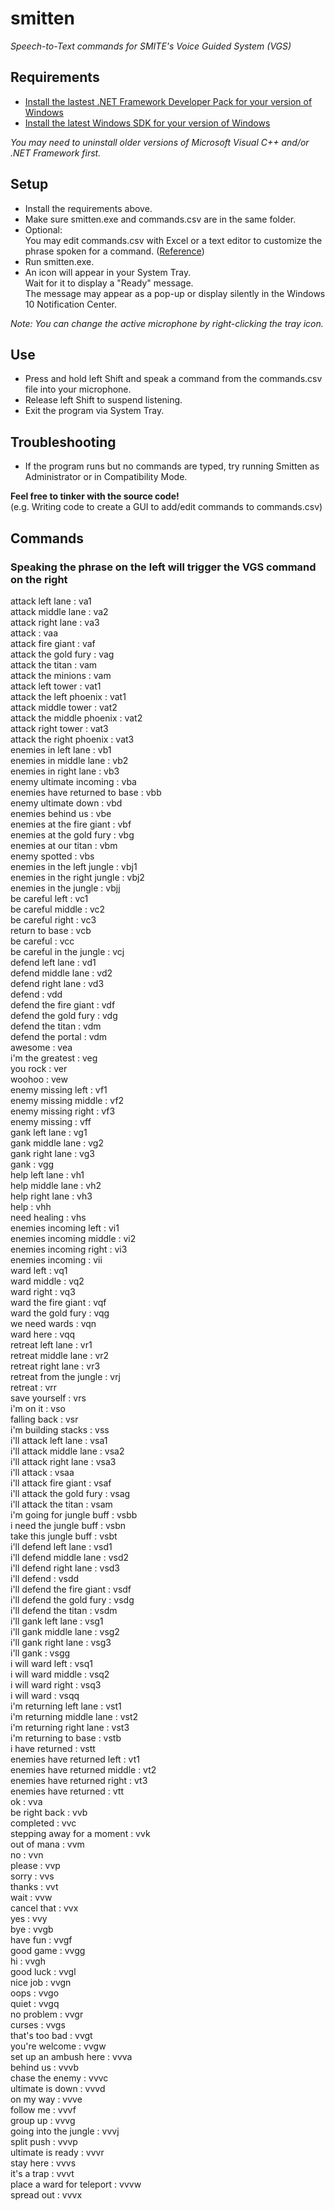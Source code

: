 # smitten

_Speech-to-Text commands for SMITE's Voice Guided System (VGS)_

## Requirements
* [Install the lastest .NET Framework Developer Pack for your version of Windows](https://dotnet.microsoft.com/download/visual-studio-sdks)
* [Install the latest Windows SDK for your version of Windows](https://developer.microsoft.com/en-us/windows/downloads/sdk-archive)

_You may need to uninstall older versions of Microsoft Visual C++ and/or .NET Framework first._

## Setup
* Install the requirements above.
* Make sure smitten.exe and commands.csv are in the same folder.
* Optional:  
You may edit commands.csv with Excel or a text editor to customize the phrase spoken for a command.
([Reference](http://smite.gamepedia.com/Voice_Guided_System))
* Run smitten.exe.
* An icon will appear in your System Tray.  
Wait for it to display a "Ready" message.  
The message may appear as a pop-up or display silently in the Windows 10 Notification Center.

_Note: You can change the active microphone by right-clicking the tray icon._

## Use
* Press and hold left Shift and speak a command from the commands.csv file into your microphone.
* Release left Shift to suspend listening.
* Exit the program via System Tray.

## Troubleshooting
* If the program runs but no commands are typed, try running Smitten as Administrator or in Compatibility Mode.

**Feel free to tinker with the source code!**  
(e.g. Writing code to create a GUI to add/edit commands to commands.csv)

## Commands
### Speaking the phrase on the left will trigger the VGS command on the right
attack left lane : va1  
attack middle lane : va2  
attack right lane : va3  
attack : vaa  
attack fire giant : vaf  
attack the gold fury : vag  
attack the titan : vam  
attack the minions : vam  
attack left tower : vat1  
attack the left phoenix : vat1  
attack middle tower : vat2  
attack the middle phoenix : vat2  
attack right tower : vat3  
attack the right phoenix : vat3  
enemies in left lane : vb1  
enemies in middle lane : vb2  
enemies in right lane : vb3  
enemy ultimate incoming : vba  
enemies have returned to base : vbb  
enemy ultimate down : vbd  
enemies behind us : vbe  
enemies at the fire giant : vbf  
enemies at the gold fury : vbg  
enemies at our titan : vbm  
enemy spotted : vbs  
enemies in the left jungle : vbj1  
enemies in the right jungle : vbj2  
enemies in the jungle : vbjj  
be careful left : vc1  
be careful middle : vc2  
be careful right : vc3  
return to base : vcb  
be careful : vcc  
be careful in the jungle : vcj  
defend left lane : vd1  
defend middle lane : vd2  
defend right lane : vd3  
defend : vdd  
defend the fire giant : vdf  
defend the gold fury : vdg  
defend the titan : vdm  
defend the portal : vdm  
awesome : vea  
i'm the greatest : veg  
you rock : ver  
woohoo : vew  
enemy missing left : vf1  
enemy missing middle : vf2  
enemy missing right : vf3  
enemy missing : vff  
gank left lane : vg1  
gank middle lane : vg2  
gank right lane : vg3  
gank : vgg  
help left lane : vh1  
help middle lane : vh2  
help right lane : vh3  
help : vhh  
need healing : vhs  
enemies incoming left : vi1  
enemies incoming middle : vi2  
enemies incoming right : vi3  
enemies incoming : vii  
ward left : vq1  
ward middle : vq2  
ward right : vq3  
ward the fire giant : vqf  
ward the gold fury : vqg  
we need wards : vqn  
ward here : vqq  
retreat left lane : vr1  
retreat middle lane : vr2  
retreat right lane : vr3  
retreat from the jungle : vrj  
retreat : vrr  
save yourself : vrs  
i'm on it : vso  
falling back : vsr  
i'm building stacks : vss  
i'll attack left lane : vsa1  
i'll attack middle lane : vsa2  
i'll attack right lane : vsa3  
i'll attack : vsaa  
i'll attack fire giant : vsaf  
i'll attack the gold fury : vsag  
i'll attack the titan : vsam  
i'm going for jungle buff : vsbb  
i need the jungle buff : vsbn  
take this jungle buff : vsbt  
i'll defend left lane : vsd1  
i'll defend middle lane : vsd2  
i'll defend right lane : vsd3  
i'll defend : vsdd  
i'll defend the fire giant : vsdf  
i'll defend the gold fury : vsdg  
i'll defend the titan : vsdm  
i'll gank left lane : vsg1  
i'll gank middle lane : vsg2  
i'll gank right lane : vsg3  
i'll gank : vsgg  
i will ward left : vsq1  
i will ward middle : vsq2  
i will ward right : vsq3  
i will ward : vsqq  
i'm returning left lane : vst1  
i'm returning middle lane : vst2  
i'm returning right lane : vst3  
i'm returning to base : vstb  
i have returned : vstt  
enemies have returned left : vt1  
enemies have returned middle : vt2  
enemies have returned right : vt3  
enemies have returned : vtt  
ok : vva  
be right back : vvb  
completed : vvc  
stepping away for a moment : vvk  
out of mana : vvm  
no : vvn  
please : vvp  
sorry : vvs  
thanks : vvt  
wait : vvw  
cancel that : vvx  
yes : vvy  
bye : vvgb  
have fun : vvgf  
good game : vvgg  
hi : vvgh  
good luck : vvgl  
nice job : vvgn  
oops : vvgo  
quiet : vvgq  
no problem : vvgr  
curses : vvgs  
that's too bad : vvgt  
you're welcome : vvgw  
set up an ambush here : vvva  
behind us : vvvb  
chase the enemy : vvvc  
ultimate is down : vvvd  
on my way : vvve  
follow me : vvvf  
group up : vvvg  
going into the jungle : vvvj  
split push : vvvp  
ultimate is ready : vvvr  
stay here : vvvs  
it's a trap : vvvt  
place a ward for teleport : vvvw  
spread out : vvvx  
